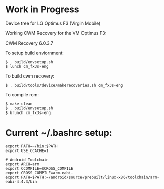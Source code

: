 Work in Progress
================

Device tree for LG Optimus F3 (Virgin Mobile)

Working CWM Recovery for the VM Optimus F3:

CWM Recovery 6.0.3.7

To setup build enviornment:
```
$ . build/envsetup.sh
$ lunch cm_fx3s-eng
```
To build cwm recovery:
```
$ . build/tools/device/makerecoveries.sh cm_fx3s-eng
```
To compile rom:
```
$ make clean
$ . build/envsetup.sh
$ brunch cm_fx3s-eng
```


# Current ~/.bashrc setup:
```
export PATH=~/bin:$PATH
export USE_CCACHE=1

# Android Toolchain
export ARCH=arm
export CCOMPILE=$CROSS_COMPILE
export CROSS_COMPILE=arm-eabi-
export PATH=$PATH:~/android/source/prebuilt/linux-x86/toolchain/arm-eabi-4.4.3/bin
```

